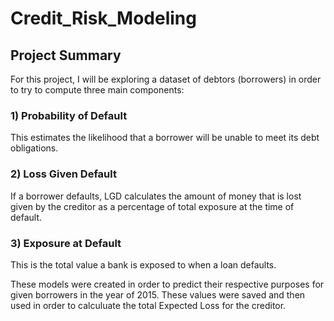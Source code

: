 # Credit_Risk_Modeling

## Project Summary

For this project, I will be exploring a dataset of debtors (borrowers) in order to try to compute three main components:

### 1) Probability of Default
This estimates the likelihood that a borrower will be unable to meet its debt obligations.

### 2) Loss Given Default
If a borrower defaults, LGD calculates the amount of money that is lost given by the creditor as a percentage of total exposure at the time of default.

### 3) Exposure at Default
This is the total value a bank is exposed to when a loan defaults.

These models were created in order to predict their respective purposes for given borrowers in the year of 2015. These values were saved and then used in order to calculuate the total Expected Loss for the creditor.
